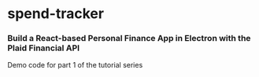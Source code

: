 # spend-tracker

### Build a React-based Personal Finance App in Electron with the Plaid Financial API

Demo code for part 1 of the tutorial series
